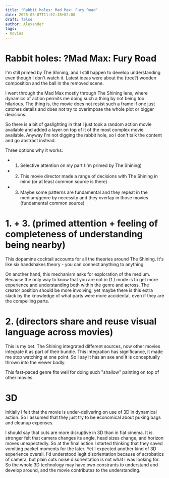 ```yaml
---
title: "Rabbit holes: Mad Max: Fury Road"
date: 2025-05-07T11:52:18+02:00
draft: false
author: Alexander
tags:
- movies
---
```


# Rabbit holes: ?Mad Max: Fury Road

I'm still primed by The Shining, and I still happen to develop understanding even though I don't watch it.
Latest ideas were about the (tree?) wooden composition and the ball in the removed scene.

I went through the Mad Max mostly through The Shining lens, where dynamics of action permits me doing such a thing by not being too hilarious.
The thing is, the movie does not resist such a frame if one just catches details and does not try to overimpose the whole plot or bigger decisions.

So there is a bit of gaslighting in that I just took a random action movie available and added a layer on top of it of the most complex movie available.
Anyway I'm not digging the rabbit hole, so I don't talk the content and go abstract instead.

Three options why it works:
- 1. Selective attention on my part (I'm primed by The Shining)
- 2. This movie director made a range of decisions with The Shining in mind (or at least common source is there)
- 3. Maybe some patterns are fundamental and they repeat in the medium/genre by necessity and they overlap in those movies (fundamental common source)

# 1. + 3. (primed attention + feeling of completeness of understanding being nearby)

This dopamine cocktail accounts for all the theories around The Shining.
It's like six handshakes theory - you can connect anything to anything.

On another hand, this mechanism asks for exploration of the medium.
Because the only way to know that you are not in (1.) mode is to get more experience and understanding both within the genre and across.
The creator position should be more involving, yet maybe there is this extra slack by the knowledge of what parts were more accidental, even if they are the compelling parts.

# 2. (directors share and reuse visual language across movies)

This is my bet.
The Shining integrated different sources, now other movies integrate it as part of their bundle.
This integration has significance, it made me stop watching at one point.
So I say it has an axe and it is conceptually thrown into the viewer badly.

This fast-paced genre fits well for doing such "shallow" painting on top of other movies.

# 3D

Initially I felt that the movie is under-delivering on use of 3D in dynamical action.
So I assumed that they just try to be economical about puking bags and cleanup expenses.

I should say that cuts are more disruptive in 3D than in flat cinema. It is stronger felt that camera changes its angle, head sizes change, and horizon moves unexpectedly.
So at the final action I started thinking that they saved vomiting packet moments for the later.
Yet I expected another kind of 3D experience overall.
I'd understood legit disorientation because of acrobatics of camera, but plain cuts noise disorientation is not what I was looking for.
So the whole 3D technology may have own constrants to understand and develop around, and the movie contributes to the understanding.
